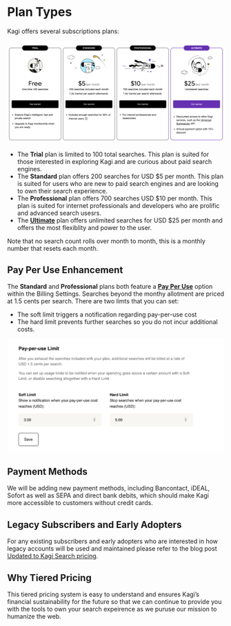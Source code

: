 # Plan Types

Kagi offers several subscriptions plans:

![New Plans](media/new_plans.png)

* The **Trial** plan is limited to 100 total searches. This plan is suited for those interested in exploring Kagi and are curious about paid search engines.  
* The **Standard** plan offers 200 searches for USD $5 per month. This plan is suited for users who are new to paid search engines and are looking to own their search experience. 
* The **Professional** plan offers 700 searches USD $10 per month. This plan is suited for internet professionals and developers who are prolific and advanced search usesrs. 
* The [**Ultimate**](./ultimate-plan.md) plan offers unlimited searches for USD $25 per month and offers the most flexiblity and power to the user. 

<!--- 
In addition to the individual plans we also offer multi-user plans:

![Bundled Plans](media/bundled_plans.png)

* The **Duo** plan offers 1,000 searchs at USD $14 per month making it ideal for couples.
* The **Family Plan** offers 1,500 searches at USD $20 per month and features kid focused features and protections making it ideal for entire families to enjoy Kagi. -->


Note that no search count rolls over month to month, this is a monthly number that resets each month. 

## Pay Per Use Enhancement 
The **Standard** and **Professional** plans both feature a [**Pay Per Use**](https://kagi.com/settings?p=billing) option within the Billing Settings. Searches beyond the monthy allotment are priced at 1.5 cents per search. There are two limts that you can set:
* The soft limit triggers a notification regarding pay-per-use cost
* The hard limit prevents further searches so you do not incur additional costs. 

![Pay Per Use](media/pay_per_use.png)

## Payment Methods
We will be adding new payment methods, including Bancontact, iDEAL, Sofort as well as SEPA and direct bank debits, which should make Kagi more accessible to customers without credit cards.

## Legacy Subscribers and Early Adopters 
For any existing subscribers and early adopters who are interested in how legacy accounts will be used and maintained please refer to the blog post [Updated to Kagi Search pricing](https://blog.kagi.com/update-kagi-search-pricing).

## Why Tiered Pricing
This tiered pricing system is easy to understand and ensures Kagi’s financial sustainability for the future so that we can continue to provide you with the tools to own your search expeirence as we puruse our mission to humanize the web. 
